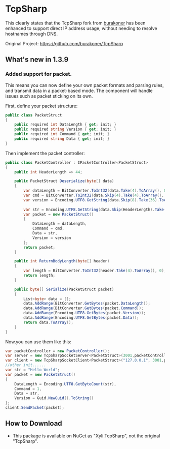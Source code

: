 # TcpSharp
This clearly states that the TcpSharp fork from [burakoner](https://github.com/burakoner) has been enhanced to support direct IP address usage, without needing to resolve hostnames through DNS.

Original Project: https://github.com/burakoner/TcpSharp
## What's new in 1.3.9
### Added support for packet.
This means you can now define your own packet formats and parsing rules, and transmit data in a packet-based mode. The component will handle issues such as packet sticking on its own.


First, define your packet structure:
```csharp
public class PacketStruct
{
    public required int DataLength { get; init; }
    public required string Version { get; init; }
    public required int Command { get; init; }
    public required string Data { get; init; }
}
```


Then implement the packet controller:
```csharp
public class PacketController : IPacketController<PacketStruct>
{
    public int HeaderLength => 44;

    public PacketStruct Deserialize(byte[] data)
    {
        var dataLength = BitConverter.ToInt32(data.Take(4).ToArray(), 0);
        var cmd = BitConverter.ToInt32(data.Skip(4).Take(4).ToArray(), 0);
        var version = Encoding.UTF8.GetString(data.Skip(8).Take(36).ToArray());
        
        var str = Encoding.UTF8.GetString(data.Skip(HeaderLength).Take(dataLength).ToArray());
        var packet = new PacketStruct()
        {
            DataLength = dataLength,
            Command = cmd,
            Data = str,
            Version = version
        };
        return packet;
    }

    public int ReturnBodyLength(byte[] header)
    {
        var length = BitConverter.ToInt32(header.Take(4).ToArray(), 0);
        return length;
    }

    public byte[] Serialize(PacketStruct packet)
    {
        List<byte> data = [];
        data.AddRange(BitConverter.GetBytes(packet.DataLength));
        data.AddRange(BitConverter.GetBytes(packet.Command));
        data.AddRange(Encoding.UTF8.GetBytes(packet.Version));
        data.AddRange(Encoding.UTF8.GetBytes(packet.Data));
        return data.ToArray();
    }
}
```


Now,you can use them like this:
```csharp
var packetController = new PacketController();
var server = new TcpSharpSocketServer<PacketStruct>(3001,packetController);
var client = new TcpSharpSocketClient<PacketStruct>("127.0.0.1", 3001,packetController);
//other init......
var str = "Hello World";
var packet = new PacketStruct()
{
    DataLength = Encoding.UTF8.GetByteCount(str),
    Command = 1,
    Data = str,
    Version = Guid.NewGuid().ToString()
};
client.SendPacket(packet);
```

## How to Download
- This package is available on NuGet as "Xyli.TcpSharp", not the original "TcpSharp".